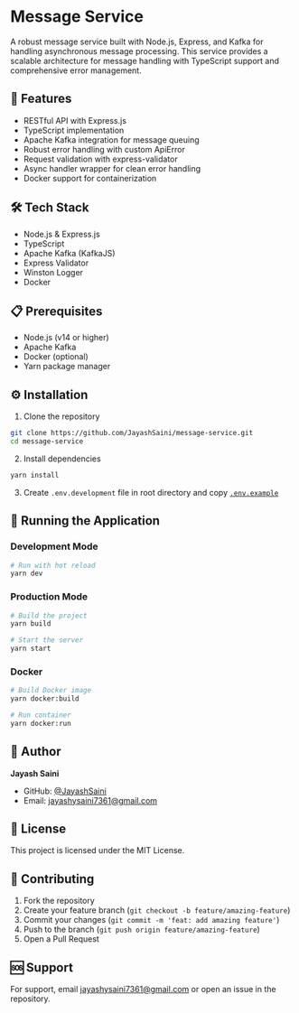 # Message Service

A robust message service built with Node.js, Express, and Kafka for handling asynchronous message processing. This service provides a scalable architecture for message handling with TypeScript support and comprehensive error management.

## 🚀 Features

- RESTful API with Express.js
- TypeScript implementation
- Apache Kafka integration for message queuing
- Robust error handling with custom ApiError
- Request validation with express-validator
- Async handler wrapper for clean error handling
- Docker support for containerization

## 🛠️ Tech Stack

- Node.js & Express.js
- TypeScript
- Apache Kafka (KafkaJS)
- Express Validator
- Winston Logger
- Docker

## 📋 Prerequisites

- Node.js (v14 or higher)
- Apache Kafka
- Docker (optional)
- Yarn package manager

## ⚙️ Installation

1. Clone the repository

```bash
git clone https://github.com/JayashSaini/message-service.git
cd message-service
```

2. Install dependencies

```bash
yarn install
```

3. Create `.env.development` file in root directory and copy [`.env.example`](.env.example)

## 🚀 Running the Application

### Development Mode

```bash
# Run with hot reload
yarn dev
```

### Production Mode

```bash
# Build the project
yarn build

# Start the server
yarn start
```

### Docker

```bash
# Build Docker image
yarn docker:build

# Run container
yarn docker:run
```

## 👤 Author

**Jayash Saini**

- GitHub: [@JayashSaini](https://github.com/JayashSaini)
- Email: jayashysaini7361@gmail.com

## 📄 License

This project is licensed under the MIT License.

## 🤝 Contributing

1. Fork the repository
2. Create your feature branch (`git checkout -b feature/amazing-feature`)
3. Commit your changes (`git commit -m 'feat: add amazing feature'`)
4. Push to the branch (`git push origin feature/amazing-feature`)
5. Open a Pull Request

## 🆘 Support

For support, email jayashysaini7361@gmail.com or open an issue in the repository.
